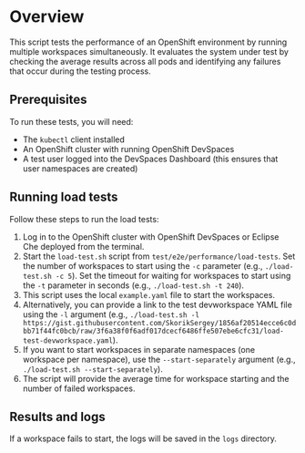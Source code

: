 # Overview
This script tests the performance of an OpenShift environment by running multiple workspaces simultaneously. It evaluates the system under test by checking the average results across all pods and identifying any failures that occur during the testing process.

## Prerequisites
To run these tests, you will need:
- The `kubectl` client installed
- An OpenShift cluster with running OpenShift DevSpaces
- A test user logged into the DevSpaces Dashboard (this ensures that user namespaces are created)

## Running load tests
Follow these steps to run the load tests:
1. Log in to the OpenShift cluster with OpenShift DevSpaces or Eclipse Che deployed from the terminal.
2. Start the `load-test.sh` script from `test/e2e/performance/load-tests`. Set the number of workspaces to start using the `-c` parameter (e.g., `./load-test.sh -c 5`). Set the timeout for waiting for workspaces to start using the `-t` parameter in seconds (e.g., `./load-test.sh -t 240`).
3. This script uses the local `example.yaml` file to start the workspaces.
4. Alternatively, you can provide a link to the test devworkspace YAML file using the `-l` argument (e.g., `./load-test.sh -l https://gist.githubusercontent.com/SkorikSergey/1856af20514ecce6c0dbb71f44fc0bcb/raw/3f6a38f0f6adf017dcecf6486ffe507ebe6cfc31/load-test-devworkspace.yaml`).
5. If you want to start workspaces in separate namespaces (one workspace per namespace), use the `--start-separately` argument (e.g., `./load-test.sh --start-separately`).
6. The script will provide the average time for workspace starting and the number of failed workspaces.

## Results and logs
If a workspace fails to start, the logs will be saved in the `logs` directory.
